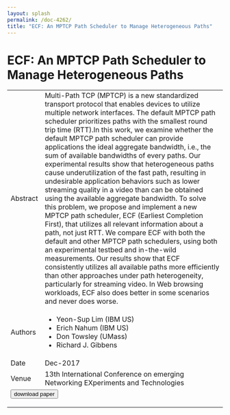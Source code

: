 ```yaml
---
layout: splash
permalink: /doc-4262/
title: "ECF: An MPTCP Path Scheduler to Manage Heterogeneous Paths"
---
```


# ECF: An MPTCP Path Scheduler to Manage Heterogeneous Paths

<table>
    <tbody>
    <tr>
        <td>Abstract</td>
        <td>Multi-Path TCP (MPTCP) is a new standardized transport protocol that enables devices to utilize multiple network interfaces. The default MPTCP path scheduler prioritizes paths with the smallest round trip time (RTT).In this work, we examine whether the default MPTCP path scheduler can provide applications the ideal aggregate bandwidth, i.e., the sum of available bandwidths of every paths. Our experimental results show that heterogeneous paths cause underutilization of the fast path, resulting in undesirable application behaviors such as lower streaming quality in a video than can be obtained using the available aggregate bandwidth. To solve this problem, we propose and implement a new MPTCP path scheduler, ECF (Earliest Completion First), that utilizes all relevant information about a path, not just RTT. We compare ECF with both the default and other MPTCP path schedulers, using both an experimental testbed and in-the-wild measurements. Our results show that ECF consistently utilizes all available paths more efficiently than other approaches under path heterogeneity, particularly for streaming video. In Web browsing workloads, ECF also does better in some scenarios and never does worse.</td>
    </tr>
    <tr>
        <td>Authors</td>
        <td>
            <ul>
                <li>Yeon-Sup Lim (IBM US)</li>
                <li>Erich Nahum (IBM US)</li>
                <li>Don Towsley (UMass)</li>
                <li>Richard J. Gibbens</li>
            </ul>
        </td>
    </tr>
    <tr>
        <td>Date</td>
        <td>Dec-2017</td>
    </tr>
    <tr>
        <td>Venue</td>
        <td>13th International Conference on emerging Networking EXperiments and Technologies</td>
    </tr>
        <tr>
            <td colspan="2">
                <form method="get" action="https://ibm.box.com/v/doc-4262-paper">
                    <button type="submit">download paper</button>
                </form>
            </td>
        </tr>
    </tbody>
</table>
